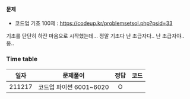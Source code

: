 #### 문제
- 코드업 기초 100제 :  https://codeup.kr/problemsetsol.php?psid=33

기초를 단단히 하잔 마음으로 시작했는데... 정말 기초다 
난 초급자다.. 난 초급자야.. 웅..

### Time table


| 일자|문제풀이|정답|코드|
|:---:|:---:|:---:|:---:|
|211217|코드업 파이썬 6001~6020|O |
